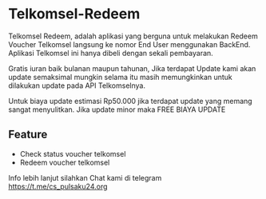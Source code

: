 # Telkomsel-Redeem

Telkomsel Redeem, adalah aplikasi yang berguna untuk melakukan Redeem Voucher Telkomsel langsung ke nomor End User menggunakan BackEnd.
Aplikasi Telkomsel ini hanya dibeli dengan sekali pembayaran.

Gratis iuran baik bulanan maupun tahunan, Jika terdapat Update kami akan update semaksimal mungkin selama itu masih memungkinkan untuk dilakukan update pada API Telkomselnya.

Untuk biaya update estimasi Rp50.000 jika terdapat update yang memang sangat menyulitkan. Jika update minor maka FREE BIAYA UPDATE

## Feature 
* Check status voucher telkomsel
* Redeem voucher telkomsel

Info lebih lanjut silahkan Chat kami di telegram https://t.me/cs_pulsaku24.org
